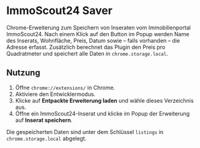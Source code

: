 # ImmoScout24 Saver

Chrome-Erweiterung zum Speichern von Inseraten vom Immobilienportal ImmoScout24. Nach einem Klick auf den Button im Popup werden Name des Inserats, Wohnfläche, Preis, Datum sowie – falls vorhanden – die Adresse erfasst. Zusätzlich berechnet das Plugin den Preis pro Quadratmeter und speichert alle Daten in `chrome.storage.local`.

## Nutzung

1. Öffne `chrome://extensions/` in Chrome.
2. Aktiviere den Entwicklermodus.
3. Klicke auf **Entpackte Erweiterung laden** und wähle dieses Verzeichnis aus.
4. Öffne ein ImmoScout24-Inserat und klicke im Popup der Erweiterung auf **Inserat speichern**.

Die gespeicherten Daten sind unter dem Schlüssel `listings` in `chrome.storage.local` abgelegt.
